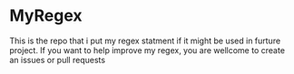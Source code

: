 # MyRegex
This is the repo that i put my regex statment if it might be used in furture project.
If you want to help improve my regex, you are wellcome to create an issues or pull requests
